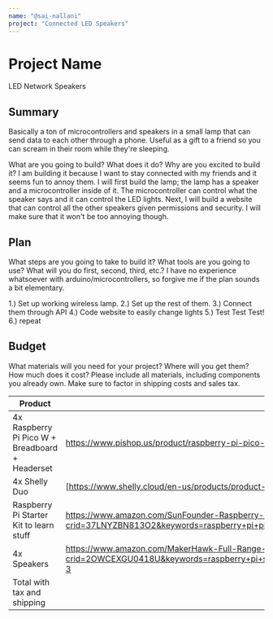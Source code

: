 ```yaml
---
name: "@sai-nallani"
project: "Connected LED Speakers"
---
```


# Project Name
LED Network Speakers
## Summary
Basically a ton of microcontrollers and speakers in a small lamp that can send data to each other through a phone. Useful as a gift to a friend so you can scream
in their room while they're sleeping.

What are you going to build? What does it do? Why are you excited to build it?
I am building it because I want to stay connected with my friends and it seems fun to annoy them. I will first build the lamp; the lamp has a speaker and a microcontroller
inside of it. The microcontroller can control what the speaker says and it can control the LED lights. Next, I will build a website that can control all the other speakers
given permissions and security. I will make sure that it won't be too annoying though.
## Plan

What steps are you going to take to build it? What tools are you going to use? What will you do first, second, third, etc.?
I have no experience whatsoever with arduino/microcontrollers, so forgive me if the plan sounds a bit elementary. 

1.) Set up working wireless lamp.
2.) Set up the rest of them.
3.) Connect them through API
4.) Code website to easily change lights
5.) Test Test Test!
6.) repeat
## Budget

What materials will you need for your project? Where will you get them? How much does it cost? Please include all materials, including components you already own. Make sure to factor in shipping costs and sales tax.

| Product         | Supplier/Link                         | Cost   |
| --------------- | ------------------------------------- | ------ |
| 4x Raspberry Pi Pico W + Breadboard + Headerset  | https://www.pishop.us/product/raspberry-pi-pico-w/ | $12.40 * 4 = $49.60 |
| 4x Shelly Duo | [https://www.shelly.cloud/en-us/products/product-overview/shelly-duo-rgbw-gu10/4xbulbrgbwgu10-us]  | $47.96 |
| Raspberry Pi Starter Kit to learn stuff| https://www.amazon.com/SunFounder-Raspberry-Tutorials-MicroPython-Compatible/dp/B09Z6DJ633/ref=sr_1_4?crid=37LNYZBN813O2&keywords=raspberry+pi+pico+kit&qid=1673671751&sprefix=raspberry+pi+pico+ki%2Caps%2C118&sr=8-4 | $58.88 |
| 4x Speakers | https://www.amazon.com/MakerHawk-Full-Range-Advertising-Connector-Separating/dp/B07GJ4GH67/ref=sr_1_3?crid=2OWCEXGU0418U&keywords=raspberry+pi+speakers&qid=1673672099&sprefix=raspberry+pi+speaker%2Caps%2C134&sr=8-3 | $25.98 |
| Total with tax and shipping |                                       | $209.10 |
